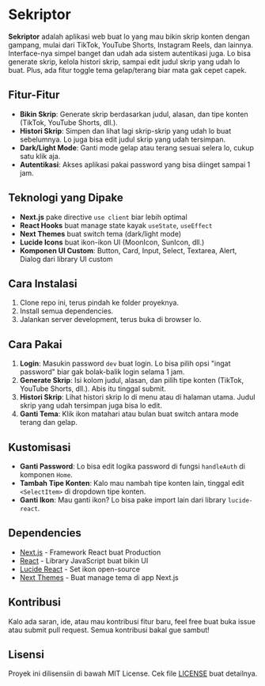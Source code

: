 # Sekriptor

**Sekriptor** adalah aplikasi web buat lo yang mau bikin skrip konten dengan gampang, mulai dari TikTok, YouTube Shorts, Instagram Reels, dan lainnya. Interface-nya simpel banget dan udah ada sistem autentikasi juga. Lo bisa generate skrip, kelola histori skrip, sampai edit judul skrip yang udah lo buat. Plus, ada fitur toggle tema gelap/terang biar mata gak cepet capek.

## Fitur-Fitur

- **Bikin Skrip**: Generate skrip berdasarkan judul, alasan, dan tipe konten (TikTok, YouTube Shorts, dll.).
- **Histori Skrip**: Simpen dan lihat lagi skrip-skrip yang udah lo buat sebelumnya. Lo juga bisa edit judul skrip yang udah tersimpan.
- **Dark/Light Mode**: Ganti mode gelap atau terang sesuai selera lo, cukup satu klik aja.
- **Autentikasi**: Akses aplikasi pakai password yang bisa diinget sampai 1 jam.

## Teknologi yang Dipake

- **Next.js** pake directive `use client` biar lebih optimal
- **React Hooks** buat manage state kayak `useState`, `useEffect`
- **Next Themes** buat switch tema (dark/light mode)
- **Lucide Icons** buat ikon-ikon UI (MoonIcon, SunIcon, dll.)
- **Komponen UI Custom**: Button, Card, Input, Select, Textarea, Alert, Dialog dari library UI custom

## Cara Instalasi

1. Clone repo ini, terus pindah ke folder proyeknya.
2. Install semua dependencies.
3. Jalankan server development, terus buka di browser lo.

## Cara Pakai

1. **Login**: Masukin password `dev` buat login. Lo bisa pilih opsi "ingat password" biar gak bolak-balik login selama 1 jam.
2. **Generate Skrip**: Isi kolom judul, alasan, dan pilih tipe konten (TikTok, YouTube Shorts, dll.). Abis itu tinggal submit.
3. **Histori Skrip**: Lihat histori skrip lo di menu atau di halaman utama. Judul skrip yang udah tersimpan juga bisa lo edit.
4. **Ganti Tema**: Klik ikon matahari atau bulan buat switch antara mode terang dan gelap.

## Kustomisasi

- **Ganti Password**: Lo bisa edit logika password di fungsi `handleAuth` di komponen `Home`.
- **Tambah Tipe Konten**: Kalo mau nambah tipe konten lain, tinggal edit `<SelectItem>` di dropdown tipe konten.
- **Ganti Ikon**: Mau ganti ikon? Lo bisa pake import lain dari library `lucide-react`.

## Dependencies

- [Next.js](https://nextjs.org/) - Framework React buat Production
- [React](https://reactjs.org/) - Library JavaScript buat bikin UI
- [Lucide React](https://lucide.dev/) - Set ikon open-source
- [Next Themes](https://github.com/pacocoursey/next-themes) - Buat manage tema di app Next.js

## Kontribusi

Kalo ada saran, ide, atau mau kontribusi fitur baru, feel free buat buka issue atau submit pull request. Semua kontribusi bakal gue sambut!

## Lisensi

Proyek ini dilisensiin di bawah MIT License. Cek file [LICENSE](LICENSE) buat detailnya.
